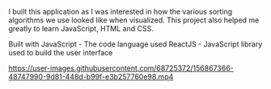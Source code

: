 I built this application as I was interested in how the various sorting algorithms we use looked like when visualized. This project also helped me greatly to learn JavaScript, HTML and CSS.

Built with
JavaScript - The code language used
ReactJS - JavaScript library used to build the user interface




https://user-images.githubusercontent.com/68725372/156867366-48747990-9d81-448d-b99f-e3b257760e98.mp4


